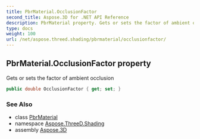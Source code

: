 ```yaml
---
title: PbrMaterial.OcclusionFactor
second_title: Aspose.3D for .NET API Reference
description: PbrMaterial property. Gets or sets the factor of ambient occlusion
type: docs
weight: 100
url: /net/aspose.threed.shading/pbrmaterial/occlusionfactor/
---
```

## PbrMaterial.OcclusionFactor property

Gets or sets the factor of ambient occlusion

```csharp
public double OcclusionFactor { get; set; }
```

### See Also

* class [PbrMaterial](../)
* namespace [Aspose.ThreeD.Shading](../../pbrmaterial/)
* assembly [Aspose.3D](../../../)


